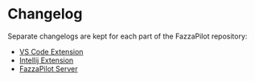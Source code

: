 # Changelog

Separate changelogs are kept for each part of the FazzaPilot repository:

- [VS Code Extension](./extensions/vscode/CHANGELOG.md)
- [Intellij Extension](./extensions/intellij/CHANGELOG.md)
- [FazzaPilot Server](./server/CHANGELOG.md)
